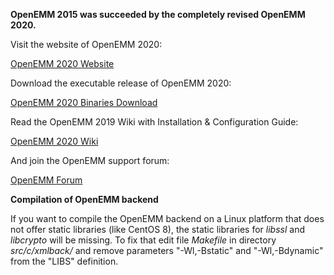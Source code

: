 **OpenEMM 2015 was succeeded by the completely revised OpenEMM 2020.**

Visit the website of OpenEMM 2020:

[OpenEMM 2020 Website](https://www.agnitas.de/en/e-marketing_manager/email-marketing-software-variants/openemm/)

Download the executable release of OpenEMM 2020:

[OpenEMM 2020 Binaries Download](https://www.agnitas.de/en/download/openemm-binaries/)

Read the OpenEMM 2019 Wiki with Installation & Configuration Guide:

[OpenEMM 2020 Wiki](https://wiki.openemm.org)

And join the OpenEMM support forum:

[OpenEMM Forum](https://forum.openemm.org)

**Compilation of OpenEMM backend**

If you want to compile the OpenEMM backend on a Linux platform that does not offer static libraries (like CentOS 8), the static libraries for _libssl_ and _libcrypto_ will be missing. To fix that edit file _Makefile_ in directory _src/c/xmlback/_ and remove parameters "-Wl,-Bstatic" and "-Wl,-Bdynamic" from the "LIBS" definition. 
